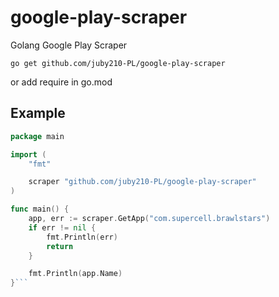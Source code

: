 # google-play-scraper
Golang Google Play Scraper

```
go get github.com/juby210-PL/google-play-scraper
```
or add require in go.mod

## Example

```go
package main

import (
	"fmt"

	scraper "github.com/juby210-PL/google-play-scraper"
)

func main() {
	app, err := scraper.GetApp("com.supercell.brawlstars")
	if err != nil {
		fmt.Println(err)
		return
	}

	fmt.Println(app.Name)
}```
